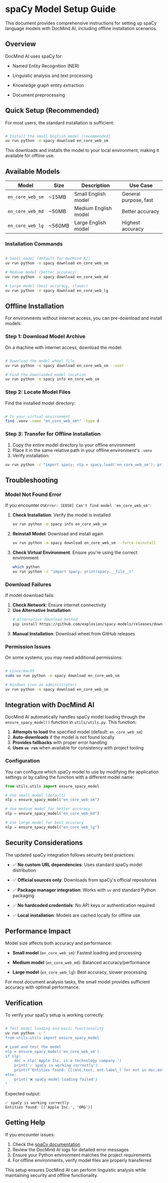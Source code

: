 # spaCy Model Setup Guide

This document provides comprehensive instructions for setting up spaCy language models with DocMind AI, including offline installation scenarios.

## Overview

DocMind AI uses spaCy for:

- Named Entity Recognition (NER)

- Linguistic analysis and text processing

- Knowledge graph entity extraction

- Document preprocessing

## Quick Setup (Recommended)

For most users, the standard installation is sufficient:

```bash

# Install the small English model (recommended)
uv run python -m spacy download en_core_web_sm
```

This downloads and installs the model to your local environment, making it available for offline use.

## Available Models

| Model | Size | Description | Use Case |
|-------|------|-------------|----------|
| `en_core_web_sm` | ~15MB | Small English model | General purpose, fast |
| `en_core_web_md` | ~50MB | Medium English model | Better accuracy |
| `en_core_web_lg` | ~560MB | Large English model | Highest accuracy |

### Installation Commands

```bash

# Small model (default for DocMind AI)
uv run python -m spacy download en_core_web_sm

# Medium model (better accuracy)
uv run python -m spacy download en_core_web_md

# Large model (best accuracy, slower)
uv run python -m spacy download en_core_web_lg
```

## Offline Installation

For environments without internet access, you can pre-download and install models:

### Step 1: Download Model Archive

On a machine with internet access, download the model:

```bash

# Download the model wheel file
uv run python -m spacy download en_core_web_sm --user

# Find the downloaded model location
uv run python -m spacy info en_core_web_sm
```

### Step 2: Locate Model Files

Find the installed model directory:

```bash

# In your virtual environment
find .venv -name "en_core_web_sm*" -type d
```

### Step 3: Transfer for Offline Installation

1. Copy the entire model directory to your offline environment
2. Place it in the same relative path in your offline environment's `.venv`
3. Verify installation:

```bash
uv run python -c "import spacy; nlp = spacy.load('en_core_web_sm'); print('Model loaded successfully')"
```

## Troubleshooting

### Model Not Found Error

If you encounter `OSError: [E050] Can't find model 'en_core_web_sm'`:

1. **Check Installation**: Verify the model is installed
   ```bash
   uv run python -m spacy info en_core_web_sm
   ```

2. **Reinstall Model**: Download and install again
   ```bash
   uv run python -m spacy download en_core_web_sm --force-reinstall
   ```

3. **Check Virtual Environment**: Ensure you're using the correct environment
   ```bash
   which python
   uv run python -c "import spacy; print(spacy.__file__)"
   ```

### Download Failures

If model download fails:

1. **Check Network**: Ensure internet connectivity
2. **Use Alternative Installation**: 
   ```bash
   # Alternative download method
   pip install https://github.com/explosion/spacy-models/releases/download/en_core_web_sm-3.7.1/en_core_web_sm-3.7.1-py3-none-any.whl
   ```
3. **Manual Installation**: Download wheel from GitHub releases

### Permission Issues

On some systems, you may need additional permissions:

```bash

# Linux/macOS
sudo uv run python -m spacy download en_core_web_sm

# Windows (run as administrator)
uv run python -m spacy download en_core_web_sm
```

## Integration with DocMind AI

DocMind AI automatically handles spaCy model loading through the `ensure_spacy_model()` function in `utils/utils.py`. This function:

1. **Attempts to load** the specified model (default: `en_core_web_sm`)
2. **Auto-downloads** if the model is not found locally
3. **Provides fallbacks** with proper error handling
4. **Uses `uv run`** when available for consistency with project tooling

### Configuration

You can configure which spaCy model to use by modifying the application settings or by calling the function with a different model name:

```python
from utils.utils import ensure_spacy_model

# Use small model (default)
nlp = ensure_spacy_model("en_core_web_sm")

# Use medium model for better accuracy
nlp = ensure_spacy_model("en_core_web_md")

# Use large model for best accuracy
nlp = ensure_spacy_model("en_core_web_lg")
```

## Security Considerations

The updated spaCy integration follows security best practices:

- ✅ **No custom URL dependencies**: Uses standard spaCy model distribution

- ✅ **Official sources only**: Downloads from spaCy's official repositories

- ✅ **Package manager integration**: Works with `uv` and standard Python packaging

- ✅ **No hardcoded credentials**: No API keys or authentication required

- ✅ **Local installation**: Models are cached locally for offline use

## Performance Impact

Model size affects both accuracy and performance:

- **Small model** (`en_core_web_sm`): Fastest loading and processing

- **Medium model** (`en_core_web_md`): Balanced accuracy/performance

- **Large model** (`en_core_web_lg`): Best accuracy, slower processing

For most document analysis tasks, the small model provides sufficient accuracy with optimal performance.

## Verification

To verify your spaCy setup is working correctly:

```bash

# Test model loading and basic functionality
uv run python -c "
from utils.utils import ensure_spacy_model

# Load and test the model
nlp = ensure_spacy_model('en_core_web_sm')
if nlp:
    doc = nlp('Apple Inc. is a technology company.')
    print('✅ spaCy is working correctly')
    print(f'Entities found: {[(ent.text, ent.label_) for ent in doc.ents]}')
else:
    print('❌ spaCy model loading failed')
"
```

Expected output:
```
✅ spaCy is working correctly
Entities found: [('Apple Inc.', 'ORG')]
```

## Getting Help

If you encounter issues:

1. Check the [spaCy documentation](https://spacy.io/usage/models)
2. Review the DocMind AI logs for detailed error messages
3. Ensure your Python environment matches the project requirements
4. For offline environments, verify model files are properly transferred

This setup ensures DocMind AI can perform linguistic analysis while maintaining security and offline functionality.
